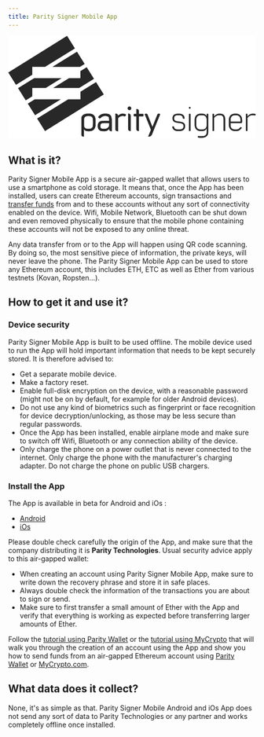 ```yaml
---
title: Parity Signer Mobile App
---
```


![Parity Signer](images/logo-parity-signer.svg)
## What is it?
Parity Signer Mobile App is a secure air-gapped wallet that allows users to use a smartphone as cold storage. It means that, once the App has been installed, users can create Ethereum accounts, sign transactions and [transfer funds](Parity-Signer-Mobile-App-Parity-Wallet-tutorial) from and to these accounts without any sort of connectivity enabled on the device. Wifi, Mobile Network, Bluetooth can be shut down and even removed physically to ensure that the mobile phone containing these accounts will not be exposed to any online threat.

Any data transfer from or to the App will happen using QR code scanning. By doing so, the most sensitive piece of information, the private keys, will never leave the phone. The Parity Signer Mobile App can be used to store any Ethereum account, this includes ETH, ETC as well as Ether from various testnets (Kovan, Ropsten...).

## How to get it and use it?

### Device security
Parity Signer Mobile App is built to be used offline. The mobile device used to run the App will hold important information that needs to be kept securely stored. It is therefore advised to:
- Get a separate mobile device.
- Make a factory reset.
- Enable full-disk encryption on the device, with a reasonable password (might not be on by default, for example for older Android devices).
- Do not use any kind of biometrics such as fingerprint or face recognition for device decryption/unlocking, as those may be less secure than regular passwords.
- Once the App has been installed, enable airplane mode and make sure to switch off Wifi, Bluetooth or any connection ability of the device.
- Only charge the phone on a power outlet that is never connected to the internet. Only charge the phone with the manufacturer's charging adapter. Do not charge the phone on public USB chargers.

### Install the App
The App is available in beta for Android and iOs :
- [Android](https://play.google.com/store/apps/details?id=com.nativesigner)
- [iOs](https://itunes.apple.com/us/app/parity-signer/id1218174838)

Please double check carefully the origin of the App, and make sure that the company distributing it is **Parity Technologies**. Usual security advice apply to this air-gapped wallet: 
- When creating an account using Parity Signer Mobile App, make sure to write down the recovery phrase and store it in safe places.
- Always double check the information of the transactions you are about to sign or send.
- Make sure to first transfer a small amount of Ether with the App and verify that everything is working as expected before transferring larger amounts of Ether.
 
Follow the [tutorial using Parity Wallet](Parity-Signer-Mobile-App-Parity-Wallet-tutorial) or the [tutorial using MyCrypto](Parity-Signer-Mobile-App-MyCrypto-tutorial) that will walk you through the creation of an account using the App and show you how to send funds from an air-gapped Ethereum account using [Parity Wallet](Parity-Wallet) or [MyCrypto.com](https://mycrypto.com).

## What data does it collect?
None, it's as simple as that. Parity Signer Mobile Android and iOs App does not send any sort of data to Parity Technologies or any partner and works completely offline once installed.
